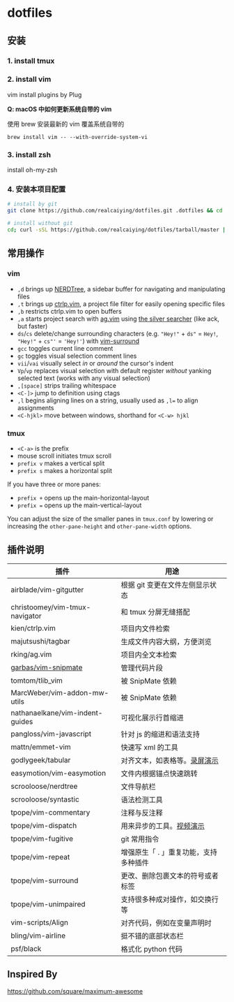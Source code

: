 # dotfiles

## 安装

### 1. install tmux



### 2. install vim

vim install plugins by Plug



**Q: macOS 中如何更新系统自带的 vim**

使用 brew 安装最新的 vim 覆盖系统自带的

`brew install vim -- --with-override-system-vi`

### 3. install zsh

install oh-my-zsh




### 4. 安装本项目配置

```bash
# install by git
git clone https://github.com/realcaiying/dotfiles.git .dotfiles && cd .dotfiles && source install.sh

# install without git
cd; curl -sSL https://github.com/realcaiying/dotfiles/tarball/master | tar -xzv --strip-components 1 --exclude={README.md,install.sh}
```



## 常用操作

### vim

* `,d` brings up [NERDTree](https://github.com/scrooloose/nerdtree), a sidebar buffer for navigating and manipulating files
* `,t` brings up [ctrlp.vim](https://github.com/ctrlpvim/ctrlp.vim), a project file filter for easily opening specific files
* `,b` restricts ctrlp.vim to open buffers
* `,a` starts project search with [ag.vim](https://github.com/rking/ag.vim) using [the silver searcher](https://github.com/ggreer/the_silver_searcher) (like ack, but faster)
* `ds`/`cs` delete/change surrounding characters (e.g. `"Hey!"` + `ds"` = `Hey!`, `"Hey!"` + `cs"'` = `'Hey!'`) with [vim-surround](https://github.com/tpope/vim-surround)
* `gcc` toggles current line comment
* `gc` toggles visual selection comment lines
* `vii`/`vai` visually select *in* or *around* the cursor's indent
* `Vp`/`vp` replaces visual selection with default register *without* yanking selected text (works with any visual selection)
* `,[space]` strips trailing whitespace
* `<C-]>` jump to definition using ctags
* `,l` begins aligning lines on a string, usually used as `,l=` to align assignments
* `<C-hjkl>` move between windows, shorthand for `<C-w> hjkl`

### tmux

* `<C-a>` is the prefix
* mouse scroll initiates tmux scroll
* `prefix v` makes a vertical split
* `prefix s` makes a horizontal split

If you have three or more panes:
* `prefix +` opens up the main-horizontal-layout
* `prefix =` opens up the main-vertical-layout

You can adjust the size of the smaller panes in `tmux.conf` by lowering or increasing the `other-pane-height` and `other-pane-width` options.



## 插件说明

| 插件                                                         | 用途                                                         |
| ------------------------------------------------------------ | ------------------------------------------------------------ |
| airblade/vim-gitgutter                                       | 根据 git 变更在文件左侧显示状态                              |
| christoomey/vim-tmux-navigator                               | 和 tmux 分屏无缝搭配                                         |
| kien/ctrlp.vim                                               | 项目内文件检索                                               |
| majutsushi/tagbar                                            | 生成文件内容大纲，方便浏览                                   |
| rking/ag.vim                                                 | 项目内全文本检索                                             |
| [garbas/vim-snipmate](https://github.com/garbas/vim-snipmate) | 管理代码片段                                                 |
| tomtom/tlib_vim                                              | 被 SnipMate 依赖                                             |
| MarcWeber/vim-addon-mw-utils                                 | 被 SnipMate 依赖                                             |
| nathanaelkane/vim-indent-guides                              | 可视化展示行首缩进                                           |
| pangloss/vim-javascript                                      | 针对 js 的缩进和语法支持                                     |
| mattn/emmet-vim                                              | 快速写 xml 的工具                                            |
| godlygeek/tabular                                            | 对齐文本，如表格等。[录屏演示](http://vimcasts.org/episodes/aligning-text-with-tabular-vim/) |
| easymotion/vim-easymotion                                    | 文件内根据锚点快速跳转                                       |
| scrooloose/nerdtree                                          | 文件导航栏                                                   |
| scrooloose/syntastic                                         | 语法检测工具                                                 |
| tpope/vim-commentary                                         | 注释与反注释                                                 |
| tpope/vim-dispatch                                           | 用来异步的工具。[视频演示](https://vimeo.com/63116209)       |
| tpope/vim-fugitive                                           | git 常用指令                                                 |
| tpope/vim-repeat                                             | 增强原生「 . 」重复功能，支持多种插件                        |
| tpope/vim-surround                                           | 更改、删除包裹文本的符号或者标签                             |
| tpope/vim-unimpaired                                         | 支持很多种成对操作，如交换行等                               |
| vim-scripts/Align                                            | 对齐代码，例如在变量声明时                                   |
| bling/vim-airline                                            | 挺不错的底部状态栏                                           |
| psf/black                                                    | 格式化 python 代码                                           |



## Inspired By

https://github.com/square/maximum-awesome